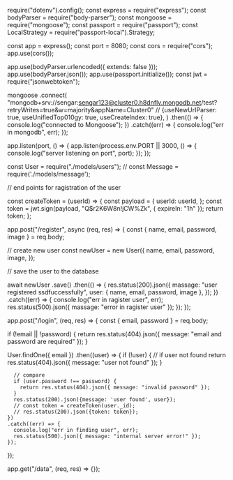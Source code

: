 require("dotenv").config();
const express = require("express");
const bodyParser = require("body-parser");
const mongoose = require("mongoose");
const passport = require("passport");
const LocalStrategy = require("passport-local").Strategy;

const app = express();
const port = 8080;
const cors = require("cors");
app.use(cors());

app.use(bodyParser.urlencoded({ extends: false }));
app.use(bodyParser.json());
app.use(passport.initialize());
const jwt = require("jsonwebtoken");

mongoose
  .connect(
    "mongodb+srv://sengar:sengar123@cluster0.h8dnflv.mongodb.net/test?retryWrites=true&w=majority&appName=Cluster0"
    // {useNewUrIParser: true, useUnifiedTop010gy: true, useCreateIndex: true},
  )
  .then(() => {
    console.log("connected to Mongoose");
  })
  .catch((err) => {
    console.log("err in mongodb", err);
  });

app.listen(port, () => {
  app.listen(process.env.PORT || 3000, () => {
    console.log("server listening on port", port);
  });
});

const User = require("./models/users");
// const Message = require('./models/message');

// end points for ragistration of the user

const createToken = (userId) => {
  const payload = {
    userId: userId,
  };
  const token = jwt.sign(payload, "Q$r2K6W8n!jCW%Zk", { expireIn: "1h" });
  return token;
};

app.post("/register", async (req, res) => {
  const { name, email, password, image } = req.body;

  //   create new user
  const newUser = new User({
    name,
    email,
    password,
    image,
  });

  // save the user to the database

  await newUser
    .save()
    .then(() => {
      res.status(200).json({
        massage: "user registered ssdfuccessfully",
        user: { name, email, password, image },
      });
    })
    .catch((err) => {
      console.log("err in ragister user", err);
      res.status(500).json({ massage: "error in ragister user" });
    });
});

app.post("/login", (req, res) => {
  const { email, password } = req.body;

  if (!email || !password) {
    return res.status(404).json({ message: "email and password are required" });
  }

  User.findOne({ email })
    .then((user) => {
      if (!user) {
        // if user not found
        return res.status(404).json({ message: "user not found" });
      }

      // compare
      if (user.password !== password) {
        return res.status(404).json({ message: "invalid password" });
      }
      res.status(200).json({message: 'user found', user});
      // const token = createToken(user._id);
      // res.status(200).json({token: token});
    })
    .catch((err) => {
      console.log("err in finding user", err);
      res.status(500).json({ message: "internal server error!" });
    });
});

app.get("/data", (req, res) => {});
